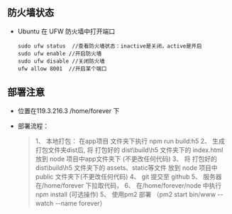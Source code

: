 ## 防火墙状态

- Ubuntu 在 UFW 防火墙中打开端口  
    ```
    sudo ufw status  //查看防火墙状态：inactive是关闭，active是开启
    sudo ufw enable //开启防火墙
    sudo ufw disable //关闭防火墙
    ufw allow 8001  //开启某个端口
    ```
## 部署注意
- 位置在119.3.216.3 /home/forever 下

- 部署流程：

    > 1、 本地打包： 在app项目 文件夹下执行 npm run build:h5
    > 2、 生成打包文件夹dist后, 将 打包好的 dist\build\h5 文件夹下的 index.html 放到  node 项目中app文件夹下 (不更改任何代码)
    > 3、 将 打包好的 dist\build\h5 文件夹下的 assets、static等文件 放到 node 项目中 public 文件夹下(不更改任何代码)
    > 4、 git 提交至 github
    > 5、 服务器在/home/forever 下拉取代码，
    > 6、 在/home/forever/node 中执行 npm install (可选操作)
    > 5、 使用pm2 部署 （pm2 start bin/www --watch --name forever）

